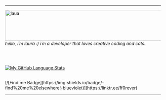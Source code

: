  ------------
 
 <img align="left" alt="laua" height="100" width="700" src="https://64.media.tumblr.com/c307324c2d54e99ab63dcd1e38f9bef6/e6741a811bf17636-f8/s1280x1920/0869ded6d8b98a296be90934e4826e42ea6ee7d2.gifv">

<br>
 <br>
  
*hello, i´m laura :) 
i´m a developer that loves creative coding and cats.*

  <br>
  <br>

[![My GitHub Language Stats](https://github-readme-stats.vercel.app/api/top-langs/?username=ff0rever&layout=compact&langs_count=5&theme=material-palenight)]()

  <br> 
 [![Find me Badge](https://img.shields.io/badge/-find%20me%20elsewhere!-blueviolet)](https://linktr.ee/ff0rever)
 
 ------------
